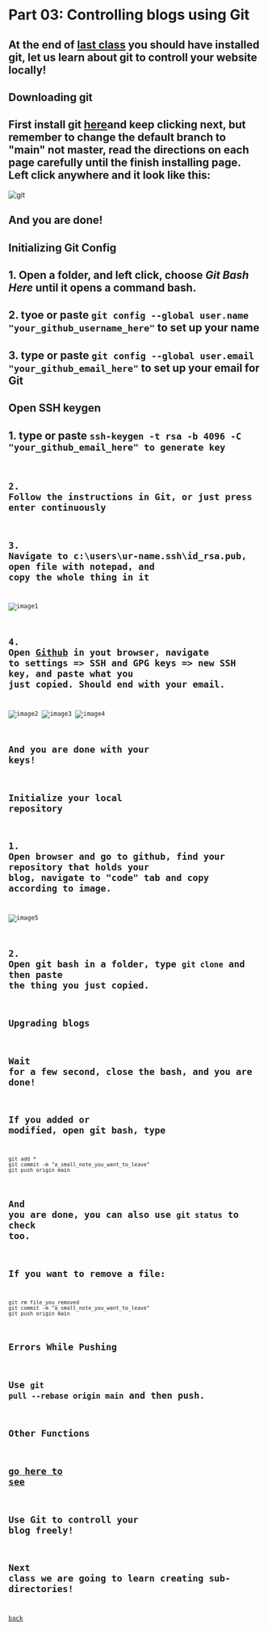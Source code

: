 # Part 03: Controlling blogs using Git
## At the end of [last class](https://qqiumax.github.io/blog/write-blog-using-markdown/) you should have installed git, let us learn about git to controll your website locally!

## **Downloading git**
## First install git [here](https://git-scm.com/downloads)and keep clicking next, but remember to change the default branch to "main" not master, read the directions on each page carefully until the finish installing page. Left click anywhere and it look like this:
![git](https://qqiumax.github.io/blog/write-blog-using-markdown/git.png)
## And you are done!

## **Initializing Git Config**
## 1. Open a folder, and left click, choose *Git Bash Here* until it opens a command bash.
## 2. tyoe or paste <code>git config --global user.name "your_github_username_here"</code> to set up your name
## 3. type or paste <code>git config --global user.email "your_github_email_here"</code> to set up your email for Git

## **Open SSH keygen**
## 1. type or paste <code>ssh-keygen -t rsa -b 4096 -C "your_github_email_here" to generate key
## 2. Follow the instructions in Git, or just press enter continuously
## 3. Navigate to c:\\users\ur-name\.ssh\id_rsa.pub, open file with notepad, and copy the whole thing in it
![image1](https://qqiumax.github.io/blog/controlling-using-git/gitkey01.png)
## 4. Open [Github](https://github.com) in yout browser, navigate to settings => SSH and GPG keys => new SSH key, and paste what you just copied. Should end with your email.
![image2](https://qqiumax.github.io/blog/controlling-using-git/gitkey02.png)
![image3](https://qqiumax.github.io/blog/controlling-using-git/gitkey03.png)
![image4](https://qqiumax.github.io/blog/controlling-using-git/gitkey04.png)
## And you are done with your keys!

## **Initialize your local repository**
## 1. Open browser and go to github, find your repository that holds your blog, navigate to "code" tab and copy according to image.
![image5](https://qqiumax.github.io/blog/controlling-using-git/init01.png)
## 2. Open git bash in a folder, type <code>git clone</code> and then paste the thing you just copied.

## **Upgrading blogs**
## **Wait for a few second, close the bash, and you are done!**
## If you added or modified, open git bash, type
    git add *
    git commit -m "a_small_note_you_want_to_leave"
    git push origin main
## And you are done, you can also use <code>git status</code> to check too.
## If you want to remove a file:
    git rm file_you_removed
    git commit -m "a_small_note_you_want_to_leave"
    git push origin main

## **Errors While Pushing**
## Use <code>git pull --rebase origin main</code> and then push.

## **Other Functions**
## [go here to see](https://git-scm.com/doc/)

## Use Git to controll your blog freely!
## Next class we are going to learn creating sub-directories!

[back](https://qqiumax.github.io/blog/)